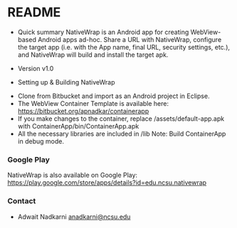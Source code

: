 # README #

* Quick summary
NativeWrap is an Android app for creating WebView-based Android apps ad-hoc. Share a URL with NativeWrap, configure the target app (i.e. with the App name, final URL, security settings, etc.), and NativeWrap will build and install the target apk. 

* Version
v1.0

* Setting up & Building NativeWrap
- Clone from Bitbucket and import as an Android project in Eclipse. 
- The WebView Container Template is available here: https://bitbucket.org/apnadkar/containerapp
- If you make changes to the container, replace /assets/default-app.apk with ContainerApp/bin/ContainerApp.apk
- All the necessary libraries are included in /lib
Note: Build ContainerApp in debug mode.


### Google Play ###

NativeWrap is also available on Google Play: https://play.google.com/store/apps/details?id=edu.ncsu.nativewrap

### Contact ###

* Adwait Nadkarni <anadkarni@ncsu.edu>